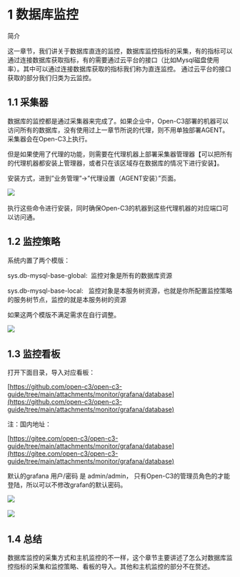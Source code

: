 
# 1 数据库监控

简介

这一章节，我们讲关于数据库直连的监控，数据库监控指标的采集，有的指标可以通过连接数据库获取指标，有的需要通过云平台的接口（比如Mysql磁盘使用率）。其中可以通过连接数据库获取的指标我们称为直连监控。 通过云平台的接口获取的部分我们归类为云监控。

## 1.1 采集器

数据库的监控都是通过采集器来完成了。如果企业中，Open-C3部署的机器可以访问所有的数据库，没有使用过上一章节所说的代理，则不用单独部署AGENT。 采集器会在Open-C3上执行。

但是如果使用了代理的功能，则需要在代理机器上部署采集器管理器【可以把所有的代理机器都安装上管理器，或者只在该区域存在数据库的情况下进行安装】。

安装方式，进到”业务管理”->”代理设置（AGENT安装）”页面。

![](/attachments/20250706222430_wps40.jpg) 

执行这些命令进行安装，同时确保Open-C3的机器到这些代理机器的对应端口可以访问通。

## 1.2 监控策略

系统内置了两个模版：

sys.db-mysql-base-global:  监控对象是所有的数据库资源

sys.db-mysql-base-local:   监控对象是本服务树资源，也就是你所配置监控策略的服务树节点，监控的就是本服务树的资源

如果这两个模版不满足需求在自行调整。

![](/attachments/20250706222430_wps41.jpg) 

## 1.3 监控看板

打开下面目录，导入对应看板：

[https://github.com/open-c3/open-c3-guide/tree/main/attachments/monitor/grafana/database](https://github.com/open-c3/open-c3-guide/tree/main/attachments/monitor/grafana/database)

注：国内地址：

[https://gitee.com/open-c3/open-c3-guide/tree/main/attachments/monitor/grafana/database](https://gitee.com/open-c3/open-c3-guide/tree/main/attachments/monitor/grafana/database)

默认的grafana 用户/密码 是 admin/admin， 只有Open-C3的管理员角色的才能登陆，所以可以不修改grafan的默认密码。

![](/attachments/20250706222430_wps42.jpg) 

![](/attachments/20250706222430_wps43.jpg) 

## 1.4 总结

数据库监控的采集方式和主机监控的不一样，这个章节主要讲述了怎么对数据库监控指标的采集和监控策略、看板的导入。其他和主机监控的部分不在赘述。